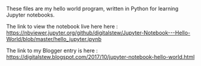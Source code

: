 These files are my hello world program, written in Python for learning Jupyter notebooks.

The link to view the notebook live here here : <br/>
https://nbviewer.jupyter.org/github/digitalstew/Jupyter-Notebook---Hello-World/blob/master/hello_jupyter.ipynb

The link to my Blogger entry is here : <br/>
https://digitalstew.blogspot.com/2017/10/jupyter-notebook-hello-world.html
